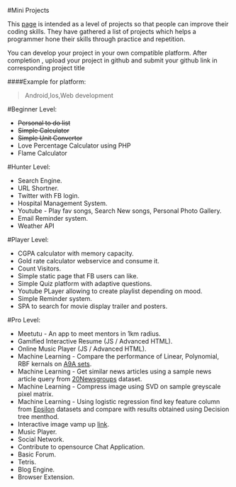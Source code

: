#Mini Projects

This [page](https://www.guvi.in/project-level) is intended as a level of projects so that people can improve their coding skills. They have gathered a list of projects which helps a programmer hone their skills through practice and repetition.

You can develop your project in your own compatible platform. After completion , upload your project in github and submit your github link in corresponding project title

####Example for platform: 
> Android,Ios,Web development

#Beginner Level:

* ~~Personal to do list~~
* ~~Simple Calculator~~
* ~~Simple Unit Convertor~~
* Love Percentage Calculator using PHP
* Flame Calculator

#Hunter Level:

* Search Engine.
* URL Shortner.
* Twitter with FB login.
* Hospital Management System.
* Youtube - Play fav songs, Search New songs, Personal Photo Gallery.
* Email Reminder system.
* Weather API

#Player Level:

* CGPA calculator with memory capacity.
* Gold rate calculator webservice and consume it.
* Count Visitors.
* Simple static page that FB users can like.
* Simple Quiz platform with adaptive questions.
* Youtube PLayer allowing to create playlist depending on mood.
* Simple Reminder system.
* SPA to search for movie display trailer and posters.

#Pro Level:

* Meetutu - An app to meet mentors in 1km radius.
* Gamified Interactive Resume (JS / Advanced HTML).
* Online Music Player (JS / Advanced HTML).
* Machine Learning - Compare the performance of Linear, Polynomial, RBF kernals on [A9A sets](https://www.csie.ntu.edu.tw/~cjlin/libsvmtools/datasets/binary.html#a9a).
* Machine Learning - Get similar news articles using a sample news article query from [20Newsgroups](https://www.csie.ntu.edu.tw/~cjlin/libsvmtools/datasets/binary.html#a9a) dataset.
* Machine Learning - Compress image using SVD on sample greyscale pixel matrix.
* Machine Learning - Using logistic regression find key feature column from [Epsilon](https://www.csie.ntu.edu.tw/~cjlin/libsvmtools/datasets/binary.html#epsilon) datasets and compare with results obtained using Decision tree menthod.
* Interactive image vamp up [link](https://tympanus.net/Tutorials/ImageVampUp/).
* Music Player.
* Social Network.
* Contribute to opensource Chat Application.
* Basic Forum.
* Tetris.
* Blog Engine.
* Browser Extension.
